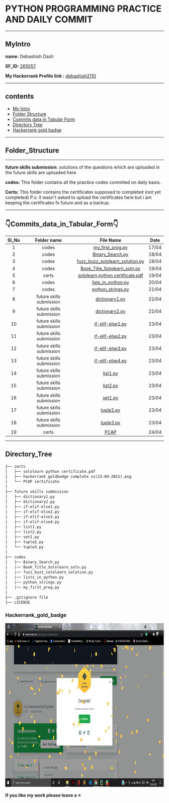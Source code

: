 # PYTHON PROGRAMMING PRACTICE AND DAILY COMMIT

-----
## MyIntro
**name:** Debashish Dash

**SF_ID:** [265057](https://futureskillsnasscom.edcast.com/@debasishdash98)

**My Hackerrank Profile link :** [debashish2110](https://www.hackerrank.com/debashish2110)

--------

## contents
  * [My Intro](#MyIntro)
  * [Folder Structure](#Folder_Structure)
  * [Commits data in Tabular Form](#Commits_data_in_Tabular_Form)
  * [Directory Tree](#Directory_Tree)
  * [Hackerrank gold badge](#Hackerrank_gold_badge)


-------

##  Folder_Structure

-----------------

**future skills submission:** solutions of the questions which are uploaded in the future skills are uploaded here

**codes:** This folder contains all the practice codes commited on daily basis.

**Certs:** This folder contains the certificates supposed to completed (not yet completed)
P.s: it wasn't asked to upload the certificates here but i am keeping the certificates fo future and as a backup.

---------

## 👇Commits_data_in_Tabular_Form👇

| Sl_No | Folder name | File Name | Date |
|:---:|:---:|:-----:|:---:|
| 1 | codes | [my_first_prog.py](https://github.com/debasish2110/265057_Dailycommits/blob/master/codes/my_first_prog.py) | 17/04 |
| 2 | codes | [Binary_Search.py](https://github.com/debasish2110/265057_Dailycommits/blob/master/codes/Binary_Search.py) | 18/04 |
| 3 | codes | [fuzz_buzz_sololearn_solution.py](https://github.com/debasish2110/265057_Dailycommits/blob/master/codes/fuzz_buzz_sololearn_solution.py) | 18/04 |
| 4 | codes | [Book_Title_Sololearn_soln.py](https://github.com/debasish2110/265057_Dailycommits/blob/master/codes/Book_Title_Sololearn_soln.py) | 19/04 |
| 5 | certs | [sololearn python certificate.pdf](https://github.com/debasish2110/265057_Dailycommits/blob/master/certs/sololearn%20python%20certificate.pdf) | 19/04 |
| 6 | codes | [lists_in_python.py](https://github.com/debasish2110/265057_Dailycommits/blob/master/codes/lists_in_python.py) | 20/04 |
| 7 | codes | [python_strings.py](https://github.com/debasish2110/265057_Dailycommits/blob/master/codes/python_strings.py) | 21/04 |
| 8 | future skills submission | [dictionary1.py](https://github.com/debasish2110/265057_Dailycommits/blob/master/future%20skills%20submission/dictionary1.py) | 22/04 |
| 9 | future skills submission | [dictionary2.py](https://github.com/debasish2110/265057_Dailycommits/blob/master/future%20skills%20submission/dictionary2.py) | 22/04 |
| 10 | future skills submission | [if-elif-else1.py](https://github.com/debasish2110/265057_Dailycommits/blob/master/future%20skills%20submission/if-elif-else1.py) | 23/04 |
| 11 | future skills submission | [if-elif-else2.py](https://github.com/debasish2110/265057_Dailycommits/blob/master/future%20skills%20submission/if-elif-else2.py) | 23/04 |
| 12 | future skills submission | [if-elif-else3.py](https://github.com/debasish2110/265057_Dailycommits/blob/master/future%20skills%20submission/if-elif-else3.py) | 23/04 |
| 13 | future skills submission | [if-elif-else4.py](https://github.com/debasish2110/265057_Dailycommits/blob/master/future%20skills%20submission/if-elif-else4.py) | 23/04 |
| 14 | future skills submission | [list1.py](https://github.com/debasish2110/265057_Dailycommits/blob/master/future%20skills%20submission/List1.py) | 23/04 |
| 15 | future skills submission | [list2.py](https://github.com/debasish2110/265057_Dailycommits/blob/master/future%20skills%20submission/list2.py) | 23/04 |
| 16 | future skills submission | [set1,py](https://github.com/debasish2110/265057_Dailycommits/blob/master/future%20skills%20submission/set1.py) | 23/04 |
| 17 | future skills submission | [tuple2.py](https://github.com/debasish2110/265057_Dailycommits/blob/master/future%20skills%20submission/tuple2.py) | 23/04 |
| 18 | future skills submission | [tuple3.py](https://github.com/debasish2110/265057_Dailycommits/blob/master/future%20skills%20submission/tuple3.py) | 23/04 |
| 19 | certs | [PCAP](https://github.com/debasish2110/265057_Dailycommits/blob/master/certs/sololearn%20python%20certificate.pdf) | 24/04|

------------------------------------------------------------------------------------------------------------------------------------------------------------

## Directory_Tree

```
├── certs 
│   ├── sololearn python certificate.pdf  
│   ├── hackerrank goldbadge complete ss(23-04-2021).png
│   └── PCAP certificate
| 
├── future skills submission
│   ├── dictionary1.py
│   ├── dictionary2.py
|   ├── if-elif-else1.py
|   ├── if-elif-else2.py
|   ├── if-elif-else3.py
|   ├── if-elif-else4.py
|   ├── list1.py
|   ├── list2.py
|   ├── set1.py
|   ├── tuple2.py
│   └── tuple3.py
|
├── codes
│   ├── Binary_Search.py
|   |── Book_Title_Sololearn_soln.py
|   |── fuzz_buzz_sololearn_solution.py
|   |── lists_in_python.py
|   |── python_strings.py
|   |── my_first_prog.py
|
├── .gitignore file
├── LICENSE

```
### Hackerrank_gold_badge

<img src="https://github.com/debasish2110/265057_Dailycommits/blob/master/certs/hackerrank%20goldbadge%20complete%20ss(23-04-2021).png" width="1080" height="520">

**If you like my work please leave a :star:**